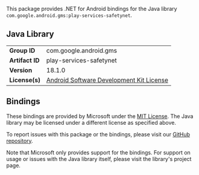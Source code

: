 This package provides .NET for Android bindings for the Java library `com.google.android.gms:play-services-safetynet`.

## Java Library

| | |
|-|-|
| **Group ID** | com.google.android.gms |
| **Artifact ID** | play-services-safetynet |
| **Version** | 18.1.0 |
| **License(s)** | [Android Software Development Kit License](https://developer.android.com/studio/terms.html) |

## Bindings

These bindings are provided by Microsoft under the [MIT License](https://opensource.org/licenses/MIT). The Java
library may be licensed under a different license as specified above.

To report issues with this package or the bindings, please visit our [GitHub repository](https://aka.ms/android-libraries).

Note that Microsoft only provides support for the bindings. For support on
usage or issues with the Java library itself, please visit the library's project page.
